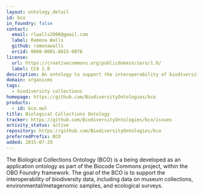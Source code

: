```yaml
---
layout: ontology_detail
id: bco
in_foundry: false
contact:
  email: rlwalls2008@gmail.com
  label: Ramona Walls
  github: ramonawalls
  orcid: 0000-0001-8815-0078
license:
  url: https://creativecommons.org/publicdomain/zero/1.0/
  label: CC0 1.0
description: An ontology to support the interoperability of biodiversity data, including data on museum collections, environmental/metagenomic samples, and ecological surveys.
domain: organisms
tags:
  - biodiversity collections
homepage: https://github.com/BiodiversityOntologies/bco
products:
  - id: bco.owl
title: Biological Collections Ontology
tracker: https://github.com/BiodiversityOntologies/bco/issues
activity_status: active
repository: https://github.com/BiodiversityOntologies/bco
preferredPrefix: BCO
added: 2015-07-29
---
```


The Biological Collections Ontology (BCO) is a being developed as an application ontology as part of the Biocode Commons project, within the OBO Foundry framework. The goal of the BCO is to support the interoperability of biodiversity data, including data on museum collections, environmental/metagenomic samples, and ecological surveys.
